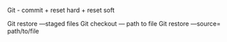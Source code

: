 Git - commit + reset hard + reset soft

Git restore —staged files
Git checkout <commit-hash> — path to file
Git restore —source=<commit-hash> path/to/file